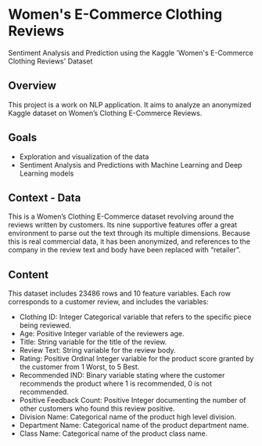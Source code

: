# Women's E-Commerce Clothing Reviews
Sentiment Analysis and Prediction using the Kaggle 'Women's E-Commerce Clothing Reviews' Dataset

## Overview

This project is a work on NLP application. It aims to analyze an anonymized Kaggle dataset on Women’s Clothing E-Commerce Reviews.

## Goals

- Exploration and visualization of the data
- Sentiment Analysis and Predictions with Machine Learning and Deep Learning models

## Context - Data

This is a Women’s Clothing E-Commerce dataset revolving around the reviews written by customers. Its nine supportive features offer a great environment to parse out the text through its multiple dimensions. Because this is real commercial data, it has been anonymized, and references to the company in the review text and body have been replaced with “retailer”.

## Content

This dataset includes 23486 rows and 10 feature variables. Each row corresponds to a customer review, and includes the variables:
- Clothing ID: Integer Categorical variable that refers to the specific piece being reviewed. 
- Age: Positive Integer variable of the reviewers age.
- Title: String variable for the title of the review.
- Review Text: String variable for the review body. 
- Rating: Positive Ordinal Integer variable for the product score granted by the customer from 1 Worst, to 5 Best. 
- Recommended IND: Binary variable stating where the customer recommends the product where 1 is recommended, 0 is not recommended. 
- Positive Feedback Count: Positive Integer documenting the number of other customers who found this review positive.
- Division Name: Categorical name of the product high level division.
- Department Name: Categorical name of the product department name.
- Class Name: Categorical name of the product class name.

